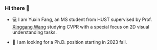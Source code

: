### Hi there 👋

- :computer: I am Yuxin Fang, an MS student from HUST supervised by Prof. [Xinggang Wang](http://xinggangw.info) studying CVPR with a special focus on 2D visual understanding tasks. 

- :telescope: I am looking for a Ph.D. position starting in 2023 fall.
